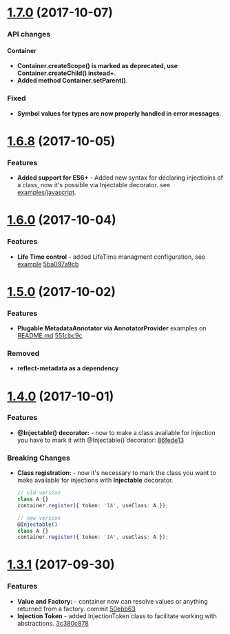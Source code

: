 <a name="1.7.0"></a>
# [1.7.0]() (2017-10-07)

### API changes
#### Container
* **Container.createScope() is marked as deprecated, use Container.createChild() instead+**.
* **Added method Container.setParent()**.

### Fixed
* **Symbol values for types are now properly handled in error messages**.

<a name="1.6.8"></a>
# [1.6.8]() (2017-10-05)

### Features

* **Added support for ES6+** - Added new syntax for declaring injectioins of a class, now it's possible via Injectable decorator. see [examples/javascript](examples/javascript).

<a name="1.6.0"></a>
# [1.6.0]() (2017-10-04)

### Features

* **Life Time control** - added LifeTime managment configuration, see [example](examples/typescript/life-time-control.ts) [5ba097a9cb](https://github.com/thohoh/container-ioc/commit/5ba097a9cb41277e0e9013d4ef5e694f3595de36)

<a name="1.5.0"></a>
# [1.5.0]() (2017-10-02)

### Features

* **Plugable MetadataAnnotator via AnnotatorProvider** examples on [README.md](README.md) [551cbc9c](https://github.com/thohoh/container-ioc/commit/551cbc9cfc9316ce72ad9572ac500089b011ca12)

### Removed
* **reflect-metadata as a dependency**

<a name="1.4.0"></a>
# [1.4.0]() (2017-10-01)

### Features

* **@Injectable() decorator:** - now to make a class available for injection you have to mark it with @Injectable() decorator: [86fede13](https://github.com/thohoh/container-ioc/commit/86fede13be7147079c36bc77e204ac21deb360bc)

### Breaking Changes
* **Class registration:** - now it's necessary to mark the class you want to make available for injections with **Injectable** decorator.
    ```Typescript
    // old version
    class A {}
    container.register({ token: 'IA', useClass: A });
    
    // new version
    @Injectable()
    class A {}
    container.register({ token: 'IA', useClass: A });
    ```


<a name="1.3.1"></a>
# [1.3.1]() (2017-09-30)

### Features

* **Value and Factory:** - container now can resolve values or anything returned from a factory. commit
[50ebb63](https://github.com/thohoh/container-ioc/commit/50ebb63451878b262626446828f7b7ac5ce6afe5)
* **Injection Token** - added InjectionToken class to facilitate working with abstractions. [3c380c878](https://github.com/thohoh/container-ioc/commit/3c380c878abef883b293007f97299d5053eafe5b)